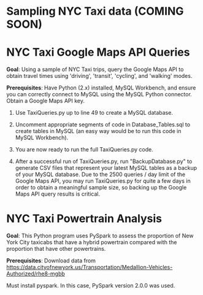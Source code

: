 # Sampling NYC Taxi data (COMING SOON)

# NYC Taxi Google Maps API Queries

**Goal**: Using a sample of NYC Taxi trips, query the Google Maps API to obtain travel times using 'driving', 'transit', 'cycling', and 'walking' modes. 

**Prerequisites**: Have Python (2.x) installed, MySQL Workbench, and ensure you can correctly connect to MySQL using the MySQL Python connector. Obtain a Google Maps API key. 

1) Use TaxiQueries.py up to line 49 to create a MySQL database. 

2) Uncomment appropriate segments of code in Database_Tables.sql to create tables in MySQL (an easy way would be to run this code in MySQL Workbench). 

3) You are now ready to run the full TaxiQueries.py code. 

4) After a successful run of TaxiQueries.py, run "BackupDatabase.py" to generate CSV files that represent your latest MySQL tables as a backup of your MySQL database. Due to the 2500 queries / day limit of the Google Maps API, you may run TaxiQueries.py for quite a few days in order to obtain a meaningful sample size, so backing up the Google Maps API query results is critical. 

# NYC Taxi Powertrain Analysis

**Goal**: This Python program uses PySpark to assess the proportion of New York City taxicabs that have a hybrid powertrain compared with the proportion that have other powertrains. 

**Prerequisites**: Download data from https://data.cityofnewyork.us/Transportation/Medallion-Vehicles-Authorized/rhe8-mgbb

Must install pyspark. In this case, PySpark version 2.0.0 was used.  
